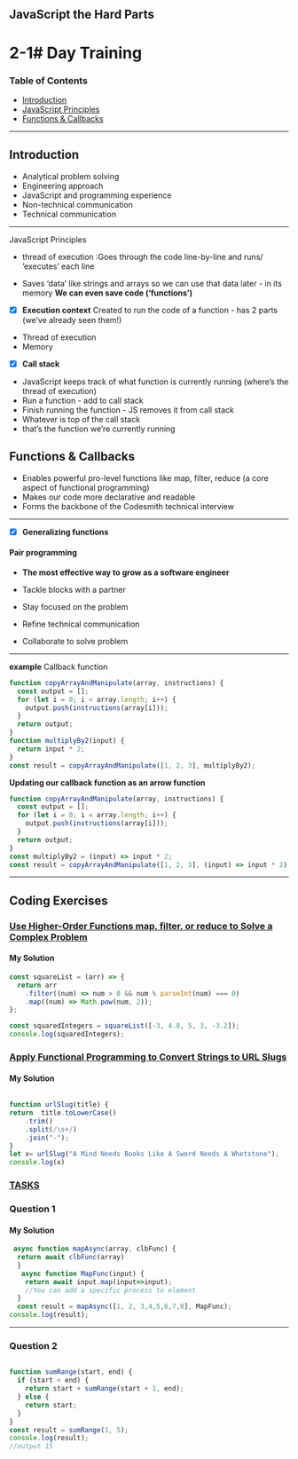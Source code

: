 
## JavaScript the Hard Parts

# 2-1# Day Training

### Table of Contents

- [Introduction](#)
- [JavaScript Principles](#javaScript-principles)
- [Functions & Callbacks](#)


---
## Introduction

- Analytical problem
  solving
- Engineering
  approach
- JavaScript and programming
  experience
- Non-technical
  communication
- Technical
  communication

---

JavaScript Principles

- thread of execution :Goes through the code
  line-by-line and runs/ ’executes’ each line

- Saves ‘data’ like strings and
  arrays so we can use that data
  later - in its memory
  **We can even save code
  (‘functions’)**

* [x] **Execution context**
      Created to run the code of a
      function - has 2 parts (we’ve
      already seen them!)
* Thread of execution
* Memory

* [x] **Call stack**
* JavaScript keeps track of what
  function is currently running
  (where’s the thread of execution)
* Run a function - add to call stack
* Finish running the function - JS
  removes it from call stack
* Whatever is top of the call stack
* that’s the function we’re
  currently running

## Functions & Callbacks

- Enables powerful pro-level functions like map, filter, reduce (a core aspect of
  functional programming)
- Makes our code more declarative and readable
- Forms the backbone of the Codesmith technical interview

---

- [x] **Generalizing functions**

#### Pair programming

- **The most effective way to grow as a software engineer**

- Tackle blocks with a partner
- Stay focused on the problem
- Refine technical communication
- Collaborate to solve problem

---

**example** Callback function

```javascript
function copyArrayAndManipulate(array, instructions) {
  const output = [];
  for (let i = 0; i < array.length; i++) {
    output.push(instructions(array[i]));
  }
  return output;
}
function multiplyBy2(input) {
  return input * 2;
}
const result = copyArrayAndManipulate([1, 2, 3], multiplyBy2);
```

**Updating our callback function as an arrow function**

```javascript
function copyArrayAndManipulate(array, instructions) {
  const output = [];
  for (let i = 0; i < array.length; i++) {
    output.push(instructions(array[i]));
  }
  return output;
}
const multiplyBy2 = (input) => input * 2;
const result = copyArrayAndManipulate([1, 2, 3], (input) => input * 2);
```

---

## Coding Exercises

### [Use Higher-Order Functions map, filter, or reduce to Solve a Complex Problem](https://www.freecodecamp.org/learn/javascript-algorithms-and-data-structures/functional-programming/use-higher-order-functions-map-filter-or-reduce-to-solve-a-complex-problem)

#### My Solution

```javascript
const squareList = (arr) => {
  return arr
    .filter((num) => num > 0 && num % parseInt(num) === 0)
    .map((num) => Math.pow(num, 2));
};

const squaredIntegers = squareList([-3, 4.8, 5, 3, -3.2]);
console.log(squaredIntegers);
```

### [Apply Functional Programming to Convert Strings to URL Slugs](freecodecamp.org/learn/javascript-algorithms-and-data-structures/functional-programming/apply-functional-programming-to-convert-strings-to-url-slugs)

#### My Solution

```javascript

function urlSlug(title) {
return  title.toLowerCase()
    .trim()
    .split(/\s+/)
    .join("-");
}
let x= urlSlug("A Mind Needs Books Like A Sword Needs A Whetstone");
console.log(x)
```


### [TASKS](https://github.com/orjwan-alrajaby/gsg-expressjs-backend-training-2023/blob/main/learning-sprint-1/week2-day1-tasks/tasks.md)
### Question 1
#### My Solution

```javascript
 async function mapAsync(array, clbFunc) {
  return await clbFunc(array)
  }
   async function MapFunc(input) {
    return await input.map(input=>input);
    //You can add a specific process to element 
  }
  const result = mapAsync([1, 2, 3,4,5,6,7,8], MapFunc);
console.log(result);

```
---

### Question 2

```javascript

function sumRange(start, end) {
  if (start < end) {
    return start + sumRange(start + 1, end);
  } else {
    return start;
  }
}
const result = sumRange(1, 5);
console.log(result);
//output 15



```
